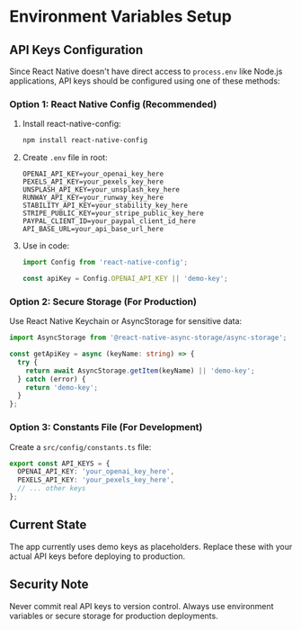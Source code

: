 # Environment Variables Setup

## API Keys Configuration

Since React Native doesn't have direct access to `process.env` like Node.js applications, API keys should be configured using one of these methods:

### Option 1: React Native Config (Recommended)
1. Install react-native-config:
   ```bash
   npm install react-native-config
   ```

2. Create `.env` file in root:
   ```
   OPENAI_API_KEY=your_openai_key_here
   PEXELS_API_KEY=your_pexels_key_here
   UNSPLASH_API_KEY=your_unsplash_key_here
   RUNWAY_API_KEY=your_runway_key_here
   STABILITY_API_KEY=your_stability_key_here
   STRIPE_PUBLIC_KEY=your_stripe_public_key_here
   PAYPAL_CLIENT_ID=your_paypal_client_id_here
   API_BASE_URL=your_api_base_url_here
   ```

3. Use in code:
   ```typescript
   import Config from 'react-native-config';
   
   const apiKey = Config.OPENAI_API_KEY || 'demo-key';
   ```

### Option 2: Secure Storage (For Production)
Use React Native Keychain or AsyncStorage for sensitive data:

```typescript
import AsyncStorage from '@react-native-async-storage/async-storage';

const getApiKey = async (keyName: string) => {
  try {
    return await AsyncStorage.getItem(keyName) || 'demo-key';
  } catch (error) {
    return 'demo-key';
  }
};
```

### Option 3: Constants File (For Development)
Create a `src/config/constants.ts` file:

```typescript
export const API_KEYS = {
  OPENAI_API_KEY: 'your_openai_key_here',
  PEXELS_API_KEY: 'your_pexels_key_here',
  // ... other keys
};
```

## Current State
The app currently uses demo keys as placeholders. Replace these with your actual API keys before deploying to production.

## Security Note
Never commit real API keys to version control. Always use environment variables or secure storage for production deployments.
